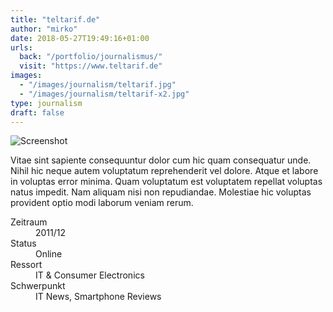 ```yaml
---
title: "teltarif.de"
author: "mirko"
date: 2018-05-27T19:49:16+01:00
urls:
  back: "/portfolio/journalismus/"
  visit: "https://www.teltarif.de"
images:
  - "/images/journalism/teltarif.jpg"
  - "/images/journalism/teltarif-x2.jpg"
type: journalism
draft: false
---
```


![Screenshot](/images/journalism/teltarif-x2.jpg)

Vitae sint sapiente consequuntur dolor cum hic quam consequatur unde. Nihil hic neque autem voluptatum reprehenderit vel dolore. Atque et labore in voluptas error minima. Quam voluptatum est voluptatem repellat voluptas natus impedit. Nam aliquam nisi non repudiandae. Molestiae hic voluptas provident optio modi laborum veniam rerum.

<dl>
  <dt>Zeitraum</dt><dd>2011/12</dd>
  <dt>Status</dt><dd>Online</dd>
  <dt>Ressort</dt><dd>IT & Consumer Electronics</dd>
  <dt>Schwerpunkt</dt><dd>IT News, Smartphone Reviews</dd>
</dl>